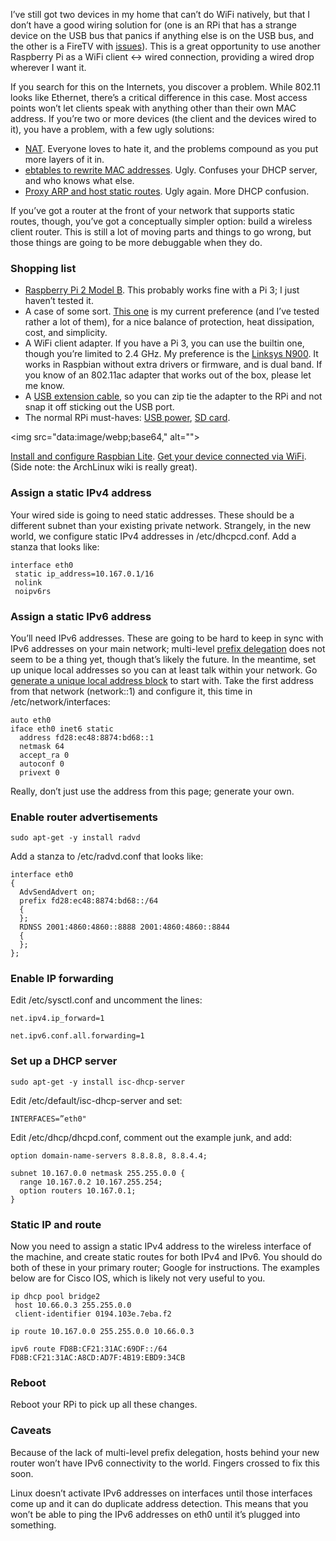 <!--# set var="title" value="WiFi client router setup" -->
<!--# set var="date" value="March 13, 2016" -->

<!--# include file="include/top.html" -->

I’ve still got two devices in my home that can’t do WiFi natively, but that I don’t have a good wiring solution for (one is an RPi that has a strange device on the USB bus that panics if anything else is on the USB bus, and the other is a FireTV with [issues](2016-02-01-hall-of-2-4-ghz-shame-2016-edition.html)). This is a great opportunity to use another Raspberry Pi as a WiFi client <-> wired connection, providing a wired drop wherever I want it.

If you search for this on the Internets, you discover a problem. While 802.11 looks like Ethernet, there’s a critical difference in this case. Most access points won’t let clients speak with anything other than their own MAC address. If you’re two or more devices (the client and the devices wired to it), you have a problem, with a few ugly solutions:

* [NAT](https://wiki.archlinux.org/index.php/Software_access_point). Everyone loves to hate it, and the problems compound as you put more layers of it in.
* [ebtables to rewrite MAC addresses](https://wiki.debian.org/BridgeNetworkConnections#Bridging_with_a_wireless_NIChttps://wiki.debian.org/BridgeNetworkConnections#Bridging_with_a_wireless_NIC). Ugly. Confuses your DHCP server, and who knows what else.
* [Proxy ARP and host static routes](https://wiki.debian.org/BridgeNetworkConnectionsProxyArp). Ugly again. More DHCP confusion.

If you’ve got a router at the front of your network that supports static routes, though, you’ve got a conceptually simpler option: build a wireless client router. This is still a lot of moving parts and things to go wrong, but those things are going to be more debuggable when they do.

### Shopping list

* [Raspberry Pi 2 Model B](http://www.amazon.com/Raspberry-Pi-Model-Project-Board/dp/B00T2U7R7I). This probably works fine with a Pi 3; I just haven’t tested it.
* A case of some sort. [This one](http://www.amazon.com/gp/product/B00S4H4ZTS) is my current preference (and I’ve tested rather a lot of them), for a nice balance of protection, heat dissipation, cost, and simplicity.
* A WiFi client adapter. If you have a Pi 3, you can use the builtin one, though you’re limited to 2.4 GHz. My preference is the [Linksys N900](http://www.amazon.com/gp/product/B007ZLGXA8). It works in Raspbian without extra drivers or firmware, and is dual band. If you know of an 802.11ac adapter that works out of the box, please let me know.
* A [USB extension cable](http://www.amazon.com/gp/product/B002KNI796), so you can zip tie the adapter to the RPi and not snap it off sticking out the USB port.
* The normal RPi must-haves: [USB power](http://www.amazon.com/gp/product/B012WLUKHC), [SD card](http://www.amazon.com/gp/product/B012DT8OJ4).

<img src="data:image/webp;base64,<!--# include file="images/wifi-router.webp.base64" -->" alt="">

[Install and configure Raspbian Lite](https://dev.firestuff.org/firestuff/2016-03-13-raspbian-setup-notes.html). [Get your device connected via WiFi](https://wiki.archlinux.org/index.php/WPA_supplicant). (Side note: the ArchLinux wiki is really great).

### Assign a static IPv4 address

Your wired side is going to need static addresses. These should be a different subnet than your existing private network. Strangely, in the new world, we configure static IPv4 addresses in /etc/dhcpcd.conf. Add a stanza that looks like:

    interface eth0
     static ip_address=10.167.0.1/16
     nolink
     noipv6rs

### Assign a static IPv6 address

You’ll need IPv6 addresses. These are going to be hard to keep in sync with IPv6 addresses on your main network; multi-level [prefix delegation](https://en.wikipedia.org/wiki/Prefix_delegation) does not seem to be a thing yet, though that’s likely the future. In the meantime, set up unique local addresses so you can at least talk within your network. Go [generate a unique local address block](https://www.ultratools.com/tools/rangeGenerator) to start with. Take the first address from that network (network::1) and configure it, this time in /etc/network/interfaces:

    auto eth0
    iface eth0 inet6 static
      address fd28:ec48:8874:bd68::1
      netmask 64
      accept_ra 0
      autoconf 0
      privext 0

Really, don’t just use the address from this page; generate your own.

### Enable router advertisements

    sudo apt-get -y install radvd

Add a stanza to /etc/radvd.conf that looks like:

    interface eth0
    {
      AdvSendAdvert on;
      prefix fd28:ec48:8874:bd68::/64
      {
      };
      RDNSS 2001:4860:4860::8888 2001:4860:4860::8844
      {
      };
    };

### Enable IP forwarding

Edit /etc/sysctl.conf and uncomment the lines:

    net.ipv4.ip_forward=1
    
    net.ipv6.conf.all.forwarding=1

### Set up a DHCP server

    sudo apt-get -y install isc-dhcp-server

Edit /etc/default/isc-dhcp-server and set:

    INTERFACES=”eth0"

Edit /etc/dhcp/dhcpd.conf, comment out the example junk, and add:

    option domain-name-servers 8.8.8.8, 8.8.4.4;
    
    subnet 10.167.0.0 netmask 255.255.0.0 {
      range 10.167.0.2 10.167.255.254;
      option routers 10.167.0.1;
    }

### Static IP and route

Now you need to assign a static IPv4 address to the wireless interface of the machine, and create static routes for both IPv4 and IPv6. You should do both of these in your primary router; Google for instructions. The examples below are for Cisco IOS, which is likely not very useful to you.

    ip dhcp pool bridge2
     host 10.66.0.3 255.255.0.0
     client-identifier 0194.103e.7eba.f2
    
    ip route 10.167.0.0 255.255.0.0 10.66.0.3
    
    ipv6 route FD8B:CF21:31AC:69DF::/64 FD8B:CF21:31AC:A8CD:AD7F:4B19:EBD9:34CB

### Reboot

Reboot your RPi to pick up all these changes.

### Caveats

Because of the lack of multi-level prefix delegation, hosts behind your new router won’t have IPv6 connectivity to the world. Fingers crossed to fix this soon.

Linux doesn’t activate IPv6 addresses on interfaces until those interfaces come up and it can do duplicate address detection. This means that you won’t be able to ping the IPv6 addresses on eth0 until it’s plugged into something.

<!--# include file="include/bottom.html" -->
